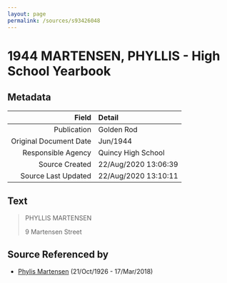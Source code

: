 ```yaml
---
layout: page
permalink: /sources/s93426048
---
```


# 1944 MARTENSEN, PHYLLIS - High School Yearbook

## Metadata

Field | Detail
---:|:---
Publication | Golden Rod
Original Document Date | Jun/1944
Responsible Agency | Quincy High School
Source Created | 22/Aug/2020 13:06:39
Source Last Updated | 22/Aug/2020 13:10:11

## Text

> PHYLLIS MARTENSEN
>
> 9 Martensen Street
>

## Source Referenced by

* [Phylis Martensen](../people/@56344636@-phylis-martensen-b1926-10-21-d2018-3-17.md) (21/Oct/1926 - 17/Mar/2018)
